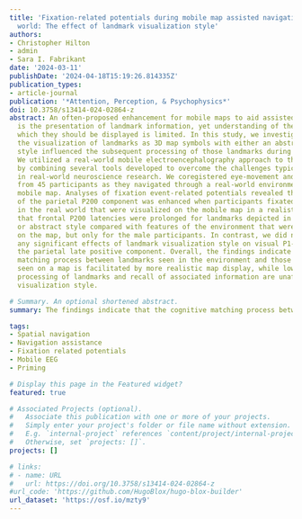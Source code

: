 ```yaml
---
title: 'Fixation-related potentials during mobile map assisted navigation in the real
  world: The effect of landmark visualization style'
authors:
- Christopher Hilton
- admin
- Sara I. Fabrikant
date: '2024-03-11'
publishDate: '2024-04-18T15:19:26.814335Z'
publication_types:
- article-journal
publication: '*Attention, Perception, & Psychophysics*'
doi: 10.3758/s13414-024-02864-z
abstract: An often-proposed enhancement for mobile maps to aid assisted navigation
  is the presentation of landmark information, yet understanding of the manner in
  which they should be displayed is limited. In this study, we investigated whether
  the visualization of landmarks as 3D map symbols with either an abstract or realistic
  style influenced the subsequent processing of those landmarks during route navigation.
  We utilized a real-world mobile electroencephalography approach to this question
  by combining several tools developed to overcome the challenges typically encountered
  in real-world neuroscience research. We coregistered eye-movement and EEG recordings
  from 45 participants as they navigated through a real-world environment using a
  mobile map. Analyses of fixation event-related potentials revealed that the amplitude
  of the parietal P200 component was enhanced when participants fixated landmarks
  in the real world that were visualized on the mobile map in a realistic style, and
  that frontal P200 latencies were prolonged for landmarks depicted in either a realistic
  or abstract style compared with features of the environment that were not presented
  on the map, but only for the male participants. In contrast, we did not observe
  any significant effects of landmark visualization style on visual P1-N1 peaks or
  the parietal late positive component. Overall, the findings indicate that the cognitive
  matching process between landmarks seen in the environment and those previously
  seen on a map is facilitated by more realistic map display, while low-level perceptual
  processing of landmarks and recall of associated information are unaffected by map
  visualization style.

# Summary. An optional shortened abstract.
summary: The findings indicate that the cognitive matching process between landmarks seen in the environment and those previously seen on a map is facilitated by more realistic map display, while low-level perceptual processing of landmarks and recall of associated information are unaffected by map visualization style.

tags:
- Spatial navigation
- Navigation assistance
- Fixation related potentials
- Mobile EEG
- Priming

# Display this page in the Featured widget?
featured: true

# Associated Projects (optional).
#   Associate this publication with one or more of your projects.
#   Simply enter your project's folder or file name without extension.
#   E.g. `internal-project` references `content/project/internal-project/index.md`.
#   Otherwise, set `projects: []`.
projects: []

# links:
# - name: URL
#   url: https://doi.org/10.3758/s13414-024-02864-z
#url_code: 'https://github.com/HugoBlox/hugo-blox-builder'
url_dataset: 'https://osf.io/mzty9'
---
```

